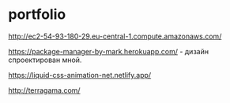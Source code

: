 # portfolio

http://ec2-54-93-180-29.eu-central-1.compute.amazonaws.com/

https://package-manager-by-mark.herokuapp.com/ - дизайн спроектирован мной.

https://liquid-css-animation-net.netlify.app/

http://terragama.com/
